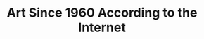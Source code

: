 ---
ee_id_thing: '42'
site: '1'
type: '2'
inv_num: 2008-010
add_credit: Hanne Mugaas
url: 2008-010-art-since-1960-according-to-the-internet
title: Art Since 1960 According to the Internet
year: '2008'
display_year: '2008'
medium: Lecture
dims:
pitch: "​Performance featuring surfing Youtube for artist last names, and clocking
  on the most random results."
ps:
live_url: http://web.archive.org/web/20080406010337/http://www.hanne-mugaas.com/my_work/1_art_since_1960_according_to/
youtube:
https://github.com/coryarcangel/alu:
imgs: 2008_010_Art_Since_1960_Performance_View_Database_IH.jpg
subheading:
download:
commission:
related:
layout: things-i-made
---